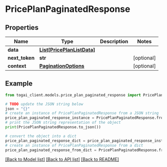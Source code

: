 # PricePlanPaginatedResponse


## Properties

Name | Type | Description | Notes
------------ | ------------- | ------------- | -------------
**data** | [**List[PricePlanListData]**](PricePlanListData.md) |  | 
**next_token** | **str** |  | [optional] 
**context** | [**PaginationOptions**](PaginationOptions.md) |  | [optional] 

## Example

```python
from togai_client.models.price_plan_paginated_response import PricePlanPaginatedResponse

# TODO update the JSON string below
json = "{}"
# create an instance of PricePlanPaginatedResponse from a JSON string
price_plan_paginated_response_instance = PricePlanPaginatedResponse.from_json(json)
# print the JSON string representation of the object
print(PricePlanPaginatedResponse.to_json())

# convert the object into a dict
price_plan_paginated_response_dict = price_plan_paginated_response_instance.to_dict()
# create an instance of PricePlanPaginatedResponse from a dict
price_plan_paginated_response_from_dict = PricePlanPaginatedResponse.from_dict(price_plan_paginated_response_dict)
```
[[Back to Model list]](../README.md#documentation-for-models) [[Back to API list]](../README.md#documentation-for-api-endpoints) [[Back to README]](../README.md)


